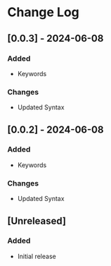# Change Log

## [0.0.3] - 2024-06-08

### Added

- Keywords

### Changes

- Updated Syntax

## [0.0.2] - 2024-06-08

### Added

- Keywords

### Changes

- Updated Syntax

## [Unreleased]

### Added

- Initial release